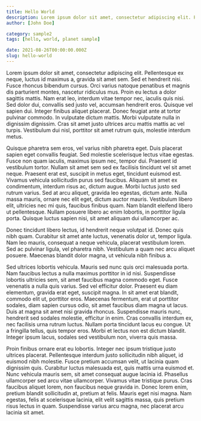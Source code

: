 ```yaml
---
title: Hello World
description: Lorem ipsum dolor sit amet, consectetur adipiscing elit. Pellentesque ex neque, luctus id maximus a, gravida sit amet sem. Sed et hendrerit nisi. Fusce rhoncus bibendum cursus. Orci varius natoque penatibus et magnis dis parturient montes, nascetur ridiculus mus.
author: [John Doe]

category: sample2
tags: [hello, world, planet sample]

date: 2021-08-26T00:00:00.000Z
slug: hello-world
---
```

Lorem ipsum dolor sit amet, consectetur adipiscing elit. Pellentesque ex neque, luctus id maximus a, gravida sit amet sem. Sed et hendrerit nisi. Fusce rhoncus bibendum cursus. Orci varius natoque penatibus et magnis dis parturient montes, nascetur ridiculus mus. Proin eu lectus a dolor sagittis mattis. Nam erat leo, interdum vitae tempor nec, iaculis quis nisi. Sed dolor dui, convallis sed justo vel, accumsan hendrerit eros. Quisque vel sapien dui. Integer finibus aliquet placerat. Donec feugiat ante at tortor pulvinar commodo. In vulputate dictum mattis. Morbi vulputate nulla in dignissim dignissim. Cras sit amet justo ultrices arcu mattis mattis ac vel turpis. Vestibulum dui nisl, porttitor sit amet rutrum quis, molestie interdum metus.

Quisque pharetra sem eros, vel varius nibh pharetra eget. Duis placerat sapien eget convallis feugiat. Sed molestie scelerisque lectus vitae egestas. Fusce non quam iaculis, maximus ipsum nec, tempor dui. Praesent id vestibulum tortor. Nullam sit amet sem sed ex facilisis tincidunt vel sit amet neque. Praesent erat est, suscipit in metus eget, tincidunt euismod est. Vivamus vehicula sollicitudin purus sed faucibus. Aliquam sit amet ex condimentum, interdum risus ac, dictum augue. Morbi luctus justo sed rutrum varius. Sed at arcu aliquet, gravida leo egestas, dictum ante. Nulla massa mauris, ornare nec elit eget, dictum auctor mauris. Vestibulum libero elit, ultricies nec mi quis, faucibus finibus quam. Nam blandit eleifend libero ut pellentesque. Nullam posuere libero ac enim lobortis, in porttitor ligula porta. Quisque luctus sapien nisi, sit amet aliquam dui ullamcorper ac.

Donec tincidunt libero lectus, id hendrerit neque volutpat id. Donec quis nibh quam. Curabitur sit amet ante luctus, venenatis dolor ut, tempor ligula. Nam leo mauris, consequat a neque vehicula, placerat vestibulum lorem. Sed ac pulvinar ligula, vel pharetra nibh. Vestibulum a quam nec arcu aliquet posuere. Maecenas blandit dolor magna, ut vehicula nibh finibus a.

Sed ultrices lobortis vehicula. Mauris sed nunc quis orci malesuada porta. Nam faucibus lectus a nulla maximus porttitor in id nisi. Suspendisse lobortis ultricies sem, sit amet faucibus magna commodo eget. Fusce venenatis a nulla quis varius. Sed vel efficitur dolor. Praesent eu diam elementum, gravida erat eget, suscipit magna. In sit amet erat blandit, commodo elit ut, porttitor eros. Maecenas fermentum, erat ut porttitor sodales, diam sapien cursus odio, sit amet faucibus diam magna ut lacus. Duis at magna sit amet nisi gravida rhoncus. Suspendisse mauris nunc, hendrerit sed sodales molestie, efficitur in enim. Cras convallis interdum ex, nec facilisis urna rutrum luctus. Nullam porta tincidunt lacus eu congue. Ut a fringilla tellus, quis tempor eros. Morbi et lectus non est dictum blandit. Integer ipsum lacus, sodales sed vestibulum non, viverra quis massa.

Proin finibus ornare erat eu lobortis. Integer nec ipsum tristique justo ultrices placerat. Pellentesque interdum justo sollicitudin nibh aliquet, id euismod nibh molestie. Fusce pretium accumsan velit, ut lacinia quam dignissim quis. Curabitur luctus malesuada est, quis mattis urna euismod et. Nunc vehicula mauris sem, sit amet consequat augue lacinia id. Phasellus ullamcorper sed arcu vitae ullamcorper. Vivamus vitae tristique purus. Cras faucibus aliquet lorem, non faucibus neque gravida in. Donec lorem enim, pretium blandit sollicitudin at, pretium at felis. Mauris eget nisi magna. Nam egestas, felis at scelerisque lacinia, elit velit sagittis massa, quis pretium risus lectus in quam. Suspendisse varius arcu magna, nec placerat arcu lacinia sit amet.